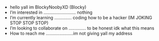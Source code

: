 - hello  yall im BlockyNoobyXD (Blocky)
- I’m interested in .......................... nothing 
- I’m currently learning .............. coding how to be a hacker (IM JOKING STOP STOP STOP)
- I’m looking to collaborate on .............. to be honest idk what this means
- How to reach me ......................im not giving yall my address
